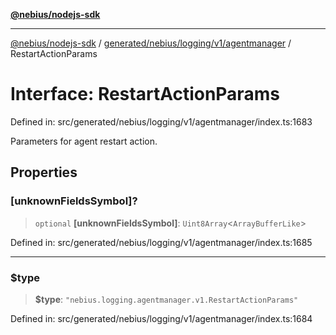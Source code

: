 [**@nebius/nodejs-sdk**](../../../../../../README.md)

---

[@nebius/nodejs-sdk](../../../../../../README.md) / [generated/nebius/logging/v1/agentmanager](../README.md) / RestartActionParams

# Interface: RestartActionParams

Defined in: src/generated/nebius/logging/v1/agentmanager/index.ts:1683

Parameters for agent restart action.

## Properties

### \[unknownFieldsSymbol\]?

> `optional` **\[unknownFieldsSymbol\]**: `Uint8Array`\<`ArrayBufferLike`\>

Defined in: src/generated/nebius/logging/v1/agentmanager/index.ts:1685

---

### $type

> **$type**: `"nebius.logging.agentmanager.v1.RestartActionParams"`

Defined in: src/generated/nebius/logging/v1/agentmanager/index.ts:1684
